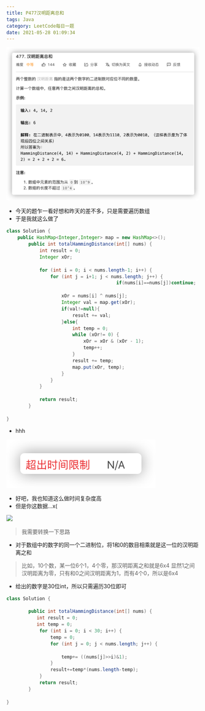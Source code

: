 ```yaml
---
title: P477汉明距离总和
tags: Java
category: LeetCode每日一题
date: 2021-05-28 01:09:34
---
```


<!-- more -->

![](https://raw.githubusercontent.com/C1EYE/figureBed/main/img/20210528011012.png)

- 今天的题乍一看好想和昨天的差不多，只是需要遍历数组
- 于是我就这么做了

```java
class Solution {
    public HashMap<Integer,Integer> map = new HashMap<>();
        public int totalHammingDistance(int[] nums) {
            int result = 0;
            Integer xOr;

            for (int i = 0; i < nums.length-1; i++) {
                for (int j = i+1; j < nums.length; j++) {
                                        if(nums[i]==nums[j])continue;

                    xOr = nums[i] ^ nums[j];
                    Integer val = map.get(xOr);
                    if(val!=null){
                        result += val;
                    }else{
                        int temp = 0;
                        while (xOr!= 0) {
                            xOr = xOr & (xOr - 1);
                            temp++;
                        }
                        result += temp;
                        map.put(xOr, temp);
                    }
                }
            }

            return result;
        }

}
```

- hhh

![](https://raw.githubusercontent.com/C1EYE/figureBed/main/img/20210528011352.png)

- 好吧，我也知道这么做时间复杂度高
- 但是你这数据...x(

![](https://raw.githubusercontent.com/C1EYE/figureBed/main/img/20210528011602.png)


> 我需要转换一下思路

- 对于数组中的数字的同一个二进制位，将1和0的数目相乘就是这一位的汉明距离之和
> 比如，10个数，某一位6个1，4个零，那汉明距离之和就是6x4
> 显然1之间汉明距离为零，只有和0之间汉明距离为1，而有4个0，所以是6x4
- 给出的数字是30位int，所以只需遍历30位即可

```java
class Solution {

        public int totalHammingDistance(int[] nums) {
           int result = 0;
           int temp = 0;
            for (int i = 0; i < 30; i++) {
                temp = 0;
                for (int j = 0; j < nums.length; j++) {
                    
                    temp+= ((nums[j]>>i)&1);
                }
                result+=temp*(nums.length-temp);
            }
            return result;
        }

}
```